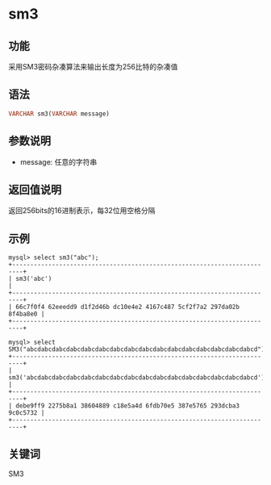 # sm3

## 功能

采用SM3密码杂凑算法来输出长度为256比特的杂凑值

## 语法

```Haskell
VARCHAR sm3(VARCHAR message)
```

## 参数说明

* message: 任意的字符串

## 返回值说明

返回256bits的16进制表示，每32位用空格分隔

## 示例

```Plain Text
mysql> select sm3("abc");
+-------------------------------------------------------------------------+
| sm3('abc')                                                              |
+-------------------------------------------------------------------------+
| 66c7f0f4 62eeedd9 d1f2d46b dc10e4e2 4167c487 5cf2f7a2 297da02b 8f4ba8e0 |
+-------------------------------------------------------------------------+

mysql> select SM3("abcdabcdabcdabcdabcdabcdabcdabcdabcdabcdabcdabcdabcdabcdabcdabcd");
+-------------------------------------------------------------------------+
| sm3('abcdabcdabcdabcdabcdabcdabcdabcdabcdabcdabcdabcdabcdabcdabcdabcd') |
+-------------------------------------------------------------------------+
| debe9ff9 2275b8a1 38604889 c18e5a4d 6fdb70e5 387e5765 293dcba3 9c0c5732 |
+-------------------------------------------------------------------------+
```

## 关键词

SM3

